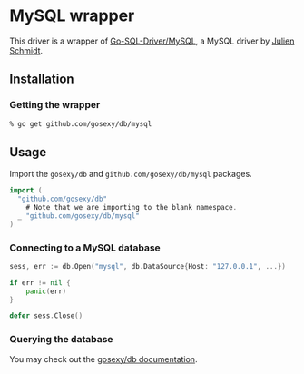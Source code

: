 # MySQL wrapper

This driver is a wrapper of [Go-SQL-Driver/MySQL](https://github.com/Go-SQL-Driver/MySQL),
a MySQL driver by [Julien Schmidt](http://www.julienschmidt.com/).

## Installation

### Getting the wrapper

```sh
% go get github.com/gosexy/db/mysql
```

## Usage

Import the `gosexy/db` and `github.com/gosexy/db/mysql` packages.

```go
import (
  "github.com/gosexy/db"
	# Note that we are importing to the blank namespace.
  _ "github.com/gosexy/db/mysql"
)
```

### Connecting to a MySQL database

```go
sess, err := db.Open("mysql", db.DataSource{Host: "127.0.0.1", ...})

if err != nil {
	panic(err)
}

defer sess.Close()
```

### Querying the database

You may check out the [gosexy/db documentation](/db).

